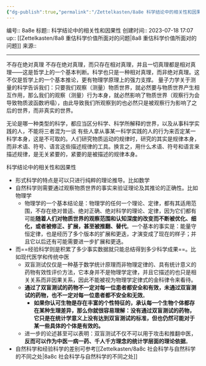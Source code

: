 ```yaml
---
{"dg-publish":true,"permalink":"/Zettelkasten/8a8e 科学结论中的相关性和因果性/","dgPassFrontmatter":true}
---
```


编号:: 8a8e
标题:: 科学结论中的相关性和因果性
创建时间:: 2023-07-18 17:07
up:: [[Zettelkasten/8a8 重估科学价值所面对的问题\|8a8 重估科学价值所面对的问题]]
来源:: 

---
不存在绝对真理
不存在绝对真理，而只存在相对真理，并且一切真理都是相对真理——这是哲学上的一个基本判断。科学也只是一种相对真理，而非绝对真理。这不仅是哲学上的一个基本推论，更有物理学原理上的强力支撑。
量子力学关于测量的科学告诉我们：只要我们观察（测量）物质世界，就必然要与物质世界产生相互作用，那么我们的观察（测量）行为本身，就必然影响了物质世界（观察行为会导致物质波函数坍塌），由此导致我们所观察到的也必然只是被观察行为影响了之后的世界，而非真实的世界。

无论是哪一种类型的科学，都应当区分科学、科学所解释的世界，以及从事科学实践的人，不能将三者混为一谈
有些人拿从事某一科学实践的人的行为来否定某一科学本身，这是不可取的。人们研究物质运动的规律时，研究的其实是规律本身，而非术语、符号、语言这些描述规律的工具。换言之，用什么术语、符号和语言来描述规律，是无关紧要的，紧要的是被描述的规律本身。

科学结论中的相关性和因果性
- 形式科学的特点是可以只进行纯粹的理论推导。比如数学
- 自然科学则需要通过观察物质世界的事实来验证理论及其推论的正确性。比如物理学
	- 物理学的一个基本结论是：物理学的任何一个理论、定律，都有其适用范围，不存在绝对普适、绝对正确、绝对科学的理论、定律，因为它们都有可能**随着人们对物质世界的观察范围和认知深度的改变而不断被优化、细化，或者被修正、扩展，甚至被推翻、替代**。一个基本的事实是：能量守恒定律，也是经历了多个版本的扩展和更迭，才演变成了现在的样子；并且它以后还有可能需要进一步扩展和更迭。
- 而==经验科学则是积累了多少事实数据就只能总结得到多少科学成果==。比如现代医学和传统中医
	- 双盲测试仅仅是一种基于数学统计原理而非物理定律的、具有统计意义的药物有效性评价方法，它本身并不是物理学定律，并且它描述的也只是相关关系而非因果关系，因此不能被视为物理学定律式的金科律令来看待。
	- **通过了双盲测试的药物不一定对每一位患者都安全和有效，未通过双盲测试的药物，也不一定对每一位患者都不安全和无效**。
		- **如果你认可生物是存在丰富的个性特征的，承认每一个生物个体都存在某种生理差异，那么你就很容易理解：没有通过双盲测试的药物，它只是在统计学意义上没有达到双盲测试的标准，但也仍然可能对于某一些具体的个体是有效的。**
	- 进一步的论述甚至可以表明：双盲测试不仅不可以用于攻击和推翻中医，**反而可以作为中医一病一药、千人千方理念的统计学层面的理论依据**。
- 自然科学和经验科学的差别可参考[[Zettelkasten/8a8c 社会科学与自然科学的不同之处\|8a8c 社会科学与自然科学的不同之处]]